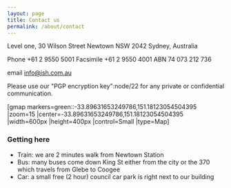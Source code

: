 ```yaml
---
layout: page
title: Contact us
permalink: /about/contact
---
```

Level one, 30 Wilson Street
Newtown NSW 2042
Sydney, Australia

Phone +61 2 9550 5001
Facsimile +61 2 9550 4001
ABN 74 073 212 736

email info@ish.com.au

Please use our "PGP  encryption key":node/22 for any private or confidential communication.

[gmap markers=green::-33.89631653249786,151.18123054504395 |zoom=15 |center=-33.89631653249786,151.18123054504395 |width=600px |height=400px |control=Small |type=Map]

### Getting here

* Train: we are 2 minutes walk from Newtown Station
* Bus: many buses come down King St either from the city or the 370 which travels from Glebe to Coogee
* Car: a small free (2 hour) council car park is right next to our building